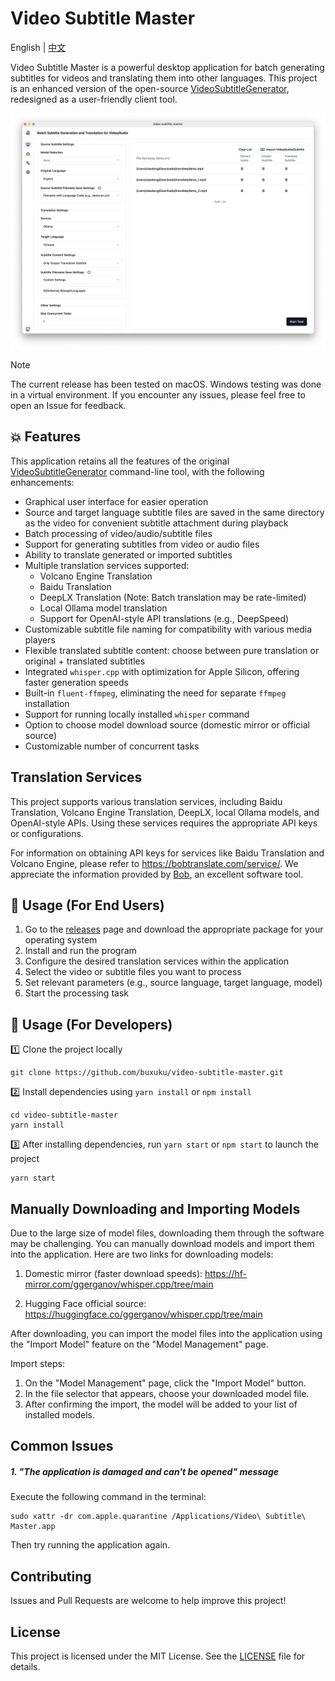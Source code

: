 # Video Subtitle Master

English | [中文](./README.md)

Video Subtitle Master is a powerful desktop application for batch generating subtitles for videos and translating them into other languages. This project is an enhanced version of the open-source [VideoSubtitleGenerator](https://github.com/buxuku/VideoSubtitleGenerator), redesigned as a user-friendly client tool.

![preview](./resources/preview-en.png)

> [!NOTE]
> The current release has been tested on macOS. Windows testing was done in a virtual environment. If you encounter any issues, please feel free to open an Issue for feedback.

## 💥 Features

This application retains all the features of the original [VideoSubtitleGenerator](https://github.com/buxuku/VideoSubtitleGenerator) command-line tool, with the following enhancements:

- Graphical user interface for easier operation
- Source and target language subtitle files are saved in the same directory as the video for convenient subtitle attachment during playback
- Batch processing of video/audio/subtitle files
- Support for generating subtitles from video or audio files
- Ability to translate generated or imported subtitles
- Multiple translation services supported:
  - Volcano Engine Translation
  - Baidu Translation
  - DeepLX Translation (Note: Batch translation may be rate-limited)
  - Local Ollama model translation
  - Support for OpenAI-style API translations (e.g., DeepSpeed)
- Customizable subtitle file naming for compatibility with various media players
- Flexible translated subtitle content: choose between pure translation or original + translated subtitles
- Integrated `whisper.cpp` with optimization for Apple Silicon, offering faster generation speeds
- Built-in `fluent-ffmpeg`, eliminating the need for separate `ffmpeg` installation
- Support for running locally installed `whisper` command
- Option to choose model download source (domestic mirror or official source)
- Customizable number of concurrent tasks

## Translation Services

This project supports various translation services, including Baidu Translation, Volcano Engine Translation, DeepLX, local Ollama models, and OpenAI-style APIs. Using these services requires the appropriate API keys or configurations.

For information on obtaining API keys for services like Baidu Translation and Volcano Engine, please refer to https://bobtranslate.com/service/. We appreciate the information provided by [Bob](https://bobtranslate.com/), an excellent software tool.

## 🔦 Usage (For End Users)

1. Go to the [releases](https://github.com/buxuku/video-subtitle-master/releases) page and download the appropriate package for your operating system
2. Install and run the program
3. Configure the desired translation services within the application
4. Select the video or subtitle files you want to process
5. Set relevant parameters (e.g., source language, target language, model)
6. Start the processing task

## 🔦 Usage (For Developers)

1️⃣ Clone the project locally

```shell
git clone https://github.com/buxuku/video-subtitle-master.git
```

2️⃣ Install dependencies using `yarn install` or `npm install`

```shell
cd video-subtitle-master
yarn install 
```

3️⃣ After installing dependencies, run `yarn start` or `npm start` to launch the project

```shell
yarn start
```

## Manually Downloading and Importing Models

Due to the large size of model files, downloading them through the software may be challenging. You can manually download models and import them into the application. Here are two links for downloading models:

1. Domestic mirror (faster download speeds):
   https://hf-mirror.com/ggerganov/whisper.cpp/tree/main

2. Hugging Face official source:
   https://huggingface.co/ggerganov/whisper.cpp/tree/main

After downloading, you can import the model files into the application using the "Import Model" feature on the "Model Management" page.

Import steps:
1. On the "Model Management" page, click the "Import Model" button.
2. In the file selector that appears, choose your downloaded model file.
3. After confirming the import, the model will be added to your list of installed models.

## Common Issues

##### 1. "The application is damaged and can't be opened" message
Execute the following command in the terminal:

```shell
sudo xattr -dr com.apple.quarantine /Applications/Video\ Subtitle\ Master.app
```
Then try running the application again.

## Contributing

Issues and Pull Requests are welcome to help improve this project!

## License

This project is licensed under the MIT License. See the [LICENSE](LICENSE) file for details.